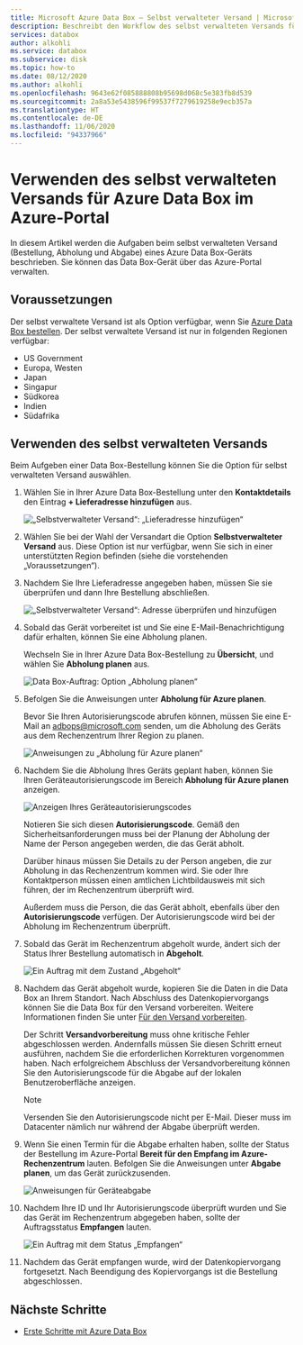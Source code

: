 ```yaml
---
title: Microsoft Azure Data Box – Selbst verwalteter Versand | Microsoft-Dokumentation
description: Beschreibt den Workflow des selbst verwalteten Versands für Azure Data Box-Geräte.
services: databox
author: alkohli
ms.service: databox
ms.subservice: disk
ms.topic: how-to
ms.date: 08/12/2020
ms.author: alkohli
ms.openlocfilehash: 9643e62f085888808b95698d068c5e383fb8d539
ms.sourcegitcommit: 2a8a53e5438596f99537f7279619258e9ecb357a
ms.translationtype: HT
ms.contentlocale: de-DE
ms.lasthandoff: 11/06/2020
ms.locfileid: "94337966"
---
```

# <a name="use-self-managed-shipping-for-azure-data-box-in-the-azure-portal"></a>Verwenden des selbst verwalteten Versands für Azure Data Box im Azure-Portal

In diesem Artikel werden die Aufgaben beim selbst verwalteten Versand (Bestellung, Abholung und Abgabe) eines Azure Data Box-Geräts beschrieben. Sie können das Data Box-Gerät über das Azure-Portal verwalten.

## <a name="prerequisites"></a>Voraussetzungen

Der selbst verwaltete Versand ist als Option verfügbar, wenn Sie [Azure Data Box bestellen](data-box-deploy-ordered.md). Der selbst verwaltete Versand ist nur in folgenden Regionen verfügbar:

* US Government
* Europa, Westen
* Japan
* Singapur
* Südkorea
* Indien
* Südafrika

## <a name="use-self-managed-shipping"></a>Verwenden des selbst verwalteten Versands

Beim Aufgeben einer Data Box-Bestellung können Sie die Option für selbst verwalteten Versand auswählen.

1. Wählen Sie in Ihrer Azure Data Box-Bestellung unter den **Kontaktdetails**  den Eintrag **+ Lieferadresse hinzufügen** aus.
 
   ![„Selbstverwalteter Versand“: „Lieferadresse hinzufügen“](media\data-box-portal-customer-managed-shipping\choose-self-managed-shipping-1.png)

2. Wählen Sie bei der Wahl der Versandart die Option **Selbstverwalteter Versand** aus. Diese Option ist nur verfügbar, wenn Sie sich in einer unterstützten Region befinden (siehe die vorstehenden „Voraussetzungen“).

3. Nachdem Sie Ihre Lieferadresse angegeben haben, müssen Sie sie überprüfen und dann Ihre Bestellung abschließen.

   ![„Selbstverwalteter Versand“: Adresse überprüfen und hinzufügen](media\data-box-portal-customer-managed-shipping\choose-self-managed-shipping-2.png)

4. Sobald das Gerät vorbereitet ist und Sie eine E-Mail-Benachrichtigung dafür erhalten, können Sie eine Abholung planen.

   Wechseln Sie in Ihrer Azure Data Box-Bestellung zu **Übersicht**, und wählen Sie **Abholung planen** aus.

   ![Data Box-Auftrag: Option „Abholung planen“](media\data-box-portal-customer-managed-shipping\data-box-portal-schedule-pickup-01.png)

5. Befolgen Sie die Anweisungen unter **Abholung für Azure planen**.

   Bevor Sie Ihren Autorisierungscode abrufen können, müssen Sie eine E-Mail an [adbops@microsoft.com](mailto:adbops@microsoft.com) senden, um die Abholung des Geräts aus dem Rechenzentrum Ihrer Region zu planen.

   ![Anweisungen zu „Abholung für Azure planen“](media\data-box-portal-customer-managed-shipping\data-box-portal-schedule-pickup-email-01.png)

6. Nachdem Sie die Abholung Ihres Geräts geplant haben, können Sie Ihren Geräteautorisierungscode im Bereich **Abholung für Azure planen** anzeigen.

   ![Anzeigen Ihres Geräteautorisierungscodes](media\data-box-portal-customer-managed-shipping\data-box-portal-auth-01b.png)

   Notieren Sie sich diesen **Autorisierungscode**. Gemäß den Sicherheitsanforderungen muss bei der Planung der Abholung der Name der Person angegeben werden, die das Gerät abholt.

   Darüber hinaus müssen Sie Details zu der Person angeben, die zur Abholung in das Rechenzentrum kommen wird. Sie oder Ihre Kontaktperson müssen einen amtlichen Lichtbildausweis mit sich führen, der im Rechenzentrum überprüft wird.

   Außerdem muss die Person, die das Gerät abholt, ebenfalls über den **Autorisierungscode** verfügen. Der Autorisierungscode wird bei der Abholung im Rechenzentrum überprüft.

7. Sobald das Gerät im Rechenzentrum abgeholt wurde, ändert sich der Status Ihrer Bestellung automatisch in **Abgeholt**.

    ![Ein Auftrag mit dem Zustand „Abgeholt“](media\data-box-portal-customer-managed-shipping\data-box-portal-picked-up-boxed-01.png)

8. Nachdem das Gerät abgeholt wurde, kopieren Sie die Daten in die Data Box an Ihrem Standort. Nach Abschluss des Datenkopiervorgangs können Sie die Data Box für den Versand vorbereiten. Weitere Informationen finden Sie unter [Für den Versand vorbereiten](data-box-deploy-picked-up.md#prepare-to-ship).

   Der Schritt **Versandvorbereitung** muss ohne kritische Fehler abgeschlossen werden. Andernfalls müssen Sie diesen Schritt erneut ausführen, nachdem Sie die erforderlichen Korrekturen vorgenommen haben. Nach erfolgreichem Abschluss der Versandvorbereitung können Sie den Autorisierungscode für die Abgabe auf der lokalen Benutzeroberfläche anzeigen.

   > [!NOTE]
   > Versenden Sie den Autorisierungscode nicht per E-Mail. Dieser muss im Datacenter nämlich nur während der Abgabe überprüft werden.

9. Wenn Sie einen Termin für die Abgabe erhalten haben, sollte der Status der Bestellung im Azure-Portal **Bereit für den Empfang im Azure-Rechenzentrum** lauten. Befolgen Sie die Anweisungen unter **Abgabe planen**, um das Gerät zurückzusenden.

   ![Anweisungen für Geräteabgabe](media\data-box-portal-customer-managed-shipping\data-box-portal-received-complete-02b.png)

10. Nachdem Ihre ID und Ihr Autorisierungscode überprüft wurden und Sie das Gerät im Rechenzentrum abgegeben haben, sollte der Auftragsstatus **Empfangen** lauten.

    ![Ein Auftrag mit dem Status „Empfangen“](media\data-box-portal-customer-managed-shipping\data-box-portal-received-complete-01.png)

11. Nachdem das Gerät empfangen wurde, wird der Datenkopiervorgang fortgesetzt. Nach Beendigung des Kopiervorgangs ist die Bestellung abgeschlossen.

## <a name="next-steps"></a>Nächste Schritte

* [Erste Schritte mit Azure Data Box](data-box-quickstart-portal.md)
